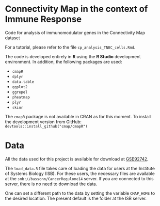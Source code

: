 # Connectivity Map in the context of Immune Response

Code for analysis of immunomodulator genes in the Connectivity Map dataset

For a tutorial, please refer to the file ```cp_analysis_TNBC_cells.Rmd```. 

The code is developed entirely in **R** using the **R Studio** development environment. In addition, the following packages are used:
- ```cmapR```
- ```dplyr```
- ```data.table```
- ```ggplot2```
- ```ggrepel```
- ```pheatmap```
- ```plyr```
- ```skimr```

The ```cmapR``` package is not available in CRAN as for this moment. To install the development version from GitHub:
```devtools::install_github("cmap/cmapR")```

# Data
All the data used for this project is available for download at [GSE92742](https://www.ncbi.nlm.nih.gov/geo/query/acc.cgi?acc=GSE92742). 

The ```load_data.R``` file takes care of loading the data for users at the Institute of Systems Biology (ISB). For these users, the necessary files are available at the ```smb://bassonn/CancerRegulome14``` server. If you are connected to this server, there is no need to download the data.

One can set a different path to the data by setting the variable ```CMAP_HOME``` to the desired location. The present default is the folder at the ISB server.

